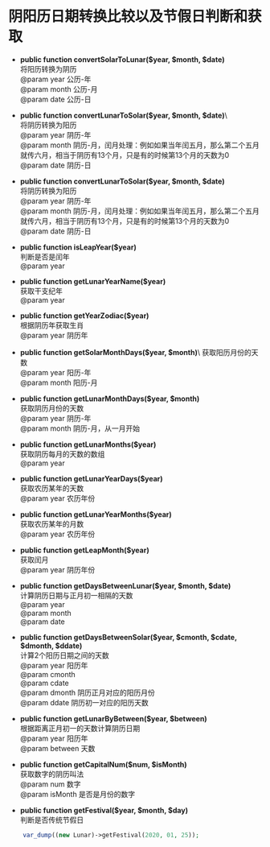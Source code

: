 # 阴阳历日期转换比较以及节假日判断和获取


* **public function convertSolarToLunar($year, $month, $date)**\
将阳历转换为阴历\
@param year 公历-年\
@param month 公历-月\
@param date 公历-日
     
* **public function convertLunarToSolar($year, $month, $date)**\     
将阴历转换为阳历\
@param year 阴历-年\
@param month 阴历-月，闰月处理：例如如果当年闰五月，那么第二个五月就传六月，相当于阴历有13个月，只是有的时候第13个月的天数为0\
@param date 阴历-日

* **public function convertLunarToSolar($year, $month, $date)**\
将阴历转换为阳历\
@param year 阴历-年\
@param month 阴历-月，闰月处理：例如如果当年闰五月，那么第二个五月就传六月，相当于阴历有13个月，只是有的时候第13个月的天数为0\
@param date 阴历-日
 
* **public function isLeapYear($year)**\
判断是否是闰年\
@param year

* **public function getLunarYearName($year)**\
获取干支纪年\
@param year

* **public function getYearZodiac($year)**\
根据阴历年获取生肖\
@param year 阴历年

* **public function getSolarMonthDays($year, $month)**\ 
获取阳历月份的天数\
@param year 阳历-年\
@param month 阳历-月

* **public function getLunarMonthDays($year, $month)**\
获取阴历月份的天数\
@param year 阴历-年\
@param month 阴历-月，从一月开始
 
* **public function getLunarMonths($year)**\
获取阴历每月的天数的数组\
@param year
 
* **public function getLunarYearDays($year)** \
获取农历某年的天数\
@param year 农历年份

* **public function getLunarYearMonths($year)**\
获取农历某年的月数\
@param year 农历年份   

* **public function getLeapMonth($year)**\
获取闰月\
@param year 阴历年份

* **public function getDaysBetweenLunar($year, $month, $date)**\
计算阴历日期与正月初一相隔的天数\
@param year\
@param month\
@param date

* **public function getDaysBetweenSolar($year, $cmonth, $cdate, $dmonth, $ddate)**\
计算2个阳历日期之间的天数\
@param year 阳历年\
@param cmonth\
@param cdate\
@param dmonth 阴历正月对应的阳历月份\
@param ddate 阴历初一对应的阳历天数

* **public function getLunarByBetween($year, $between)**\
根据距离正月初一的天数计算阴历日期\
@param year 阳历年\
@param between 天数
 
* **public function getCapitalNum($num, $isMonth)**\
获取数字的阴历叫法\
@param num 数字\
@param isMonth 是否是月份的数字

* **public function getFestival($year, $month, $day)**\
判断是否传统节假日
````php
    var_dump((new Lunar)->getFestival(2020, 01, 25));
````
 
